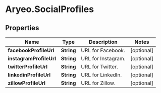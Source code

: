 # Aryeo.SocialProfiles

## Properties
Name | Type | Description | Notes
------------ | ------------- | ------------- | -------------
**facebookProfileUrl** | **String** | URL for Facebook. | [optional] 
**instagramProfileUrl** | **String** | URL for Instagram. | [optional] 
**twitterProfileUrl** | **String** | URL for Twitter. | [optional] 
**linkedinProfileUrl** | **String** | URL for LinkedIn. | [optional] 
**zillowProfileUrl** | **String** | URL for Zillow. | [optional] 
